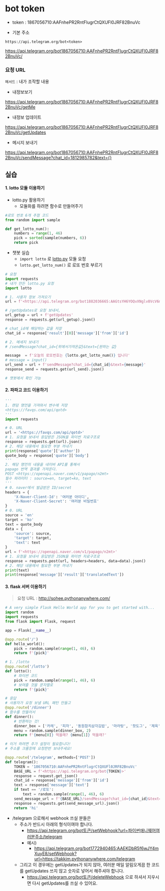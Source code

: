 # bot token

* token : 1867056710:AAFnhePR2RntFlugrCtQXUFl0JRF82BnuVc

* 기본 주소

```
https://api.telegram.org/bot<token>
```

https://api.telegram.org/bot1867056710:AAFnhePR2RntFlugrCtQXUFl0JRF82BnuVc/

### 요청 URL

`메서드` : 내가 조작할 내용

* 내정보보기

https://api.telegram.org/bot1867056710:AAFnhePR2RntFlugrCtQXUFl0JRF82BnuVc/getMe

* 내정보 업데이트

https://api.telegram.org/bot1867056710:AAFnhePR2RntFlugrCtQXUFl0JRF82BnuVc/getUpdates

* 메시지 보내기

https://api.telegram.org/bot1867056710:AAFnhePR2RntFlugrCtQXUFl0JRF82BnuVc/sendMessage?chat_id=1812985782&text={}



## 실습

#### 1. lotto 모듈 이용하기

* lotto.py 활용하기
  * 모듈화를 하려면 함수로 만들어주기

```python
#로또 번호 6개 추첨 코드 
from random import sample

def get_lotto_num():
    numbers = range(1, 46)
    pick = sorted(sample(numbers, 6))
    return pick
```

- 챗봇 실습
  - `import lotto` 로 [lotto.py](http://lotto.py) 모듈 요청
  - `lotto.get_lotto_num()` 로 로또 번호 부르기

```python
# 요청
import requests
# 내가 만든 lotto.py 요청
import lotto

# 1. 사용자 정보 가져오기
url = f'<https://api.telegram.org/bot1882036665:AAGtsYH6YOQvXNglv8VcV6mwIyWYTzIrAp4/>'

# /getUpdates로 요청 보내서,
url_getup = url + f'getUpdates'
response = requests.get(url_getup).json()

# chat_id에 해당하는 값을 저장
chat_id = response['result'][0]['message']['from']['id']

# 2. 메세지 보내기
# /sendMessage?chat_id={위에서가져온값}&text={원하는 값}

message  = f'오늘의 로또번호는 {lotto.get_lotto_num()} 입니다'
# message = input()
url_send = url + f'sendMessage?chat_id={chat_id}&text={message}'
response_send = requests.get(url_send).json()

# 챗봇에서 확인 가능
```



#### 2. 파파고 코드 이용하기

```python
'''
1. 랜덤 명언을 가져와서 변수에 저장
<https://favqs.com/api/qotd>
'''
import requests

# 0. URL
url = '<https://favqs.com/api/qotd>'
# 1. 요청을 보내서 응답받은 JSON을 파이썬 자료구조로
response = requests.get(url).json()
# 2. 해당 내용에서 필요한 부분 꺼내기
print(response['quote']['author'])
quote_body = response['quote']['body']
'''
2. 해당 명언의 내용을 네이버 API를 통해서
papago 번역 결과를 가져온다.
POST <https://openapi.naver.com/v1/papago/n2mt>
필수 파라미터 : source=en, target=ko, text 
'''
# 0. naver에서 발급받은 ID/secret
headers = {
    'X-Naver-Client-Id': '여러분 아이디',
    'X-Naver-Client-Secret': '여러분 비밀번호'
}
# 0. URL
source = 'en'
target = 'ko'
text = quote_body
data = {
    'source': source,
    'target': target,
    'text': text
}
url = f'<https://openapi.naver.com/v1/papago/n2mt>'
# 1. 요청을 보내서 응답받은 JSON을 파이썬 자료구조로
response = requests.post(url, headers=headers, data=data).json()
# 2. 해당 내용에서 필요한 부분 꺼내기
print(text)
print(response['message']['result']['translatedText'])
```



#### 3. flask 서버 이용하기

> 요청 URL : http://sohee.pythonanywhere.com/

```python
# A very simple Flask Hello World app for you to get started with...
import random
import requests
from flask import Flask, request

app = Flask(__name__)

@app.route('/')
def hello_world():
    pick = random.sample(range(1, 46), 6)
    return f'{pick}'

# 1. /lotto
@app.route('/lotto')
def lotto():
    # 파이썬 코드
    pick = random.sample(range(1, 46), 6)
    # 보여줄 것을 문자열로
    return f'{pick}'

# 응답
# 사용자가 요청 보낼 URL 패턴 만들고
@app.route('/dinner')
# 함수를 만들어서
def dinner():
    # 반환하는 것!
    dinner_box = ['카레', '피자', '동원참치삼각김밥', '마라탕', '핫도그', '제육', '돈까스', '피자', '치킨',  '족발', '라면', '초밥', '삼겹살', '샐러드', '꽃등심은 친구에게']
    menu = random.sample(dinner_box, 2)
    return f'{menu[0]} 먹을래? {menu[1]} 먹을래?'

# 이거 하려면 추가 설정이 필요합니다!
# 주소를 크롬창에 요청한번 보내주세요!

@app.route('/telegram', methods=['POST'])
def telegram():
    TOKEN = '1867056710:AAFnhePR2RntFlugrCtQXUFl0JRF82BnuVc'
    BASE_URL = f'<https://api.telegram.org/bot{TOKEN}>'
    response = request.get_json()
    chat_id = response['message']['from']['id']
    text = response['message']['text']
    if text == '/로또':
        text = random.sample(range(1, 46), 6)
    send_message_url = f'{BASE_URL}/sendMessage?chat_id={chat_id}&text={text}'
    response = requests.get(send_message_url).json()
    return 'hi'
```

- /telegram 으로해서 webhook 쓰실 분들은
  - 주소가 반드시 아래의 형식이여야 합니다.
    - https://api.telegram.org/bot토큰/setWebhook?url=파이썬애니웨어여러분주소/telegram
    - 예시)
      - https://api.telegram.org/bot1772940465:AAEKDbR5f6wJY4mXuyE8/setWebhook?url=https://takkim.pythonanywhere.com/telegram
  - 그리고 이 경우에는 getUpdates가 되지 않아, 여러분 매일 알림오게끔 한 코드를 getUpdates 쓰지 않고 숫자로 넣어서 해주셔야 합니다.
    - https://api.telegram.org/bot토큰/deleteWebhook 으로 하셔서 지우시면 다시 getUpdates를 쓰실 수 있어요.
